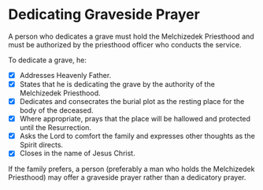 # Dedicating Graveside Prayer
A person who dedicates a grave must hold the Melchizedek Priesthood and must be authorized by the priesthood officer who conducts the service.

To dedicate a grave, he:
- [x] Addresses Heavenly Father.
- [x] States that he is dedicating the grave by the authority of the Melchizedek Priesthood.
- [x] Dedicates and consecrates the burial plot as the resting place for the body of the deceased.
- [x] Where appropriate, prays that the place will be hallowed and protected until the Resurrection.
- [x] Asks the Lord to comfort the family and expresses other thoughts as the Spirit directs.
- [x] Closes in the name of Jesus Christ.

If the family prefers, a person (preferably a man who holds the Melchizedek Priesthood) may offer a graveside prayer rather than a dedicatory prayer.
